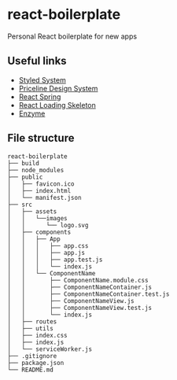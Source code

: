 # react-boilerplate
Personal React boilerplate for new apps

## Useful links
- [Styled System](https://styled-system.com/table/)
- [Priceline Design System](https://pricelinelabs.github.io/design-system/iconography/)
- [React Spring](https://www.react-spring.io/)
- [React Loading Skeleton](https://github.com/dvtng/react-loading-skeleton)
- [Enzyme](https://github.com/airbnb/enzyme)

## File structure

```
react-boilerplate
├── build
├── node_modules
├── public
│   ├── favicon.ico
│   ├── index.html
│   └── manifest.json
├── src
│   ├── assets
│   │   └──images
│   │      └── logo.svg
│   ├── components
│   │   ├── App
│   │   │   ├── app.css
│   │   │   ├── app.js
│   │   │   ├── app.test.js
│   │   │   └── index.js
│   │   └── ComponentName
│   │       ├── ComponentName.module.css
│   │       ├── ComponentNameContainer.js
│   │       ├── ComponentNameContainer.test.js
│   │       ├── ComponentNameView.js
│   │       ├── ComponentNameView.test.js
│   │       └── index.js
│   ├── routes
│   ├── utils
│   ├── index.css
│   ├── index.js
│   └── serviceWorker.js
├── .gitignore
├── package.json
└── README.md
```